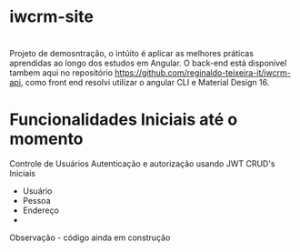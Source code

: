 # iwcrm-site
# 
Projeto de demosntração, o intúito é aplicar as melhores práticas aprendidas ao longo dos estudos em Angular.
O back-end está disponível tambem aqui no repositório https://github.com/reginaldo-teixeira-it/iwcrm-api, como front end resolvi utilizar o angular CLI e Material Design 16.

# Funcionalidades Iniciais até o momento
Controle de Usuários
Autenticação e autorização usando JWT
CRUD's Iniciais
 - Usuário
 - Pessoa
 - Endereço
 - 

Observação - código ainda em construção

